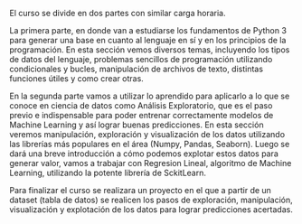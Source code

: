 El curso se divide en dos partes con similar carga horaria.

La primera parte, en donde van a estudiarse los fundamentos de Python 3 para generar una base en cuanto al lenguaje en sí y en los principios de la programación. 
En esta sección vemos diversos temas, incluyendo los tipos de datos del lenguaje, problemas sencillos de programación utilizando condicionales y bucles, manipulación de archivos de texto, distintas funciones útiles y como crear otras. 

En la segunda parte vamos a utilizar lo aprendido para aplicarlo a lo que se conoce  en ciencia de datos como Análisis Exploratorio, que es el paso previo e indispensable para poder entrenar correctamente modelos de Machine Learning y así lograr buenas predicciones. 
 En esta sección  veremos manipulación, exploración y visualización de los datos utilizando las librerías más populares en el área (Numpy, Pandas, Seaborn). Luego se dará una breve introducción a cómo podemos explotar estos datos para generar valor, vamos a trabajar con Regresion Lineal, algoritmo de Machine Learning, utilizando la potente librería de SckitLearn.
 
Para finalizar el curso se realizara un proyecto en el que a partir de un dataset (tabla de datos) se realicen los pasos de exploración, manipulación, visualización y explotación de los datos para lograr predicciones acertadas.

